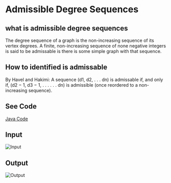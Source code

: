
# Admissible Degree Sequences

## what is admissible degree sequences

The degree sequence of a graph is the non-increasing sequence of
its vertex degrees. A finite, non-increasing sequence of none negative integers is said to be admissable is there is some simple graph with that sequence.

## How to identified is admissable

By Havel and Hakimi: A sequence (d1, d2, . . . dn) is admissable if, and only if, (d2 − 1, d3 − 1, . . . . . . dn) is admissible (once reordered to a non-increasing sequence).

## See Code

[Java Code](https://github.com/MeloShen/Graph-Theory-Programs/blob/main/Code/Admissable/Admissable.java)

## Input

![Input]([https://www.mathworks.com/matlabcentral/mlc-downloads/downloads/646469c8-1e39-429d-bc65-adea32a5d053/584e3fbb-9dfe-4503-b3aa-1ff63900c5bb/images/screenshot.png](https://raw.githubusercontent.com/MeloShen/Graph-Theory-Programs/main/image/Admissable/input.png))

## Output

![Output]([https://www.mathworks.com/matlabcentral/mlc-downloads/downloads/646469c8-1e39-429d-bc65-adea32a5d053/584e3fbb-9dfe-4503-b3aa-1ff63900c5bb/images/screenshot.png](https://raw.githubusercontent.com/MeloShen/Graph-Theory-Programs/main/image/Admissable/output.png))
